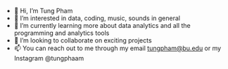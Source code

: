 - 👋 Hi, I’m Tung Pham
- 👀 I’m interested in data, coding, music, sounds in general
- 🌱 I’m currently learning more about data analytics and all the programming and analytics tools
- 💞️ I’m looking to collaborate on exciting projects
- 📫 You can reach out to me through my email tungpham@bu.edu or my Instagram @tungphaam

<!---
tungphaam/intro is a ✨ special ✨ repository because its `README.md` (this file) appears on your GitHub profile.
You can click the Preview link to take a look at your changes.
--->
